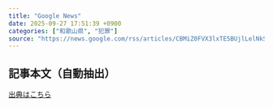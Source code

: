 ```yaml
---
title: "Google News"
date: 2025-09-27 17:51:39 +0900
categories: ["和歌山県", "犯罪"]
source: "https://news.google.com/rss/articles/CBMiZ0FVX3lxTE5BUjlLelNkSmJBWDdNcEItdTNuT3JYWVlSTVlNS1lCOGxYd0o2VThTbTRJMUpQM1ZSNDV3amJoN1BQUzVWMzVXT2lrN1FFM095WjdXb2VGc1l4N2xVMUIyQUZCdFhUZmM?oc=5"
---
```


## 記事本文（自動抽出）
<body class="y0K44d EA71Tc" id="readabilityBody"></body>

[出典はこちら](https://news.google.com/rss/articles/CBMiZ0FVX3lxTE5BUjlLelNkSmJBWDdNcEItdTNuT3JYWVlSTVlNS1lCOGxYd0o2VThTbTRJMUpQM1ZSNDV3amJoN1BQUzVWMzVXT2lrN1FFM095WjdXb2VGc1l4N2xVMUIyQUZCdFhUZmM?oc=5)
